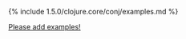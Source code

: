 {% include 1.5.0/clojure.core/conj/examples.md %}

[Please add examples!](https://github.com/arrdem/grimoire/edit/master/_includes/1.6.0/clojure.core/conj/examples.md)
